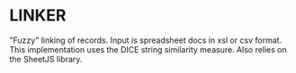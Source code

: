 # LINKER
"Fuzzy" linking of records. Input is spreadsheet docs in xsl or csv format. 
This implementation uses the DICE string similarity measure.
Also relies on the SheetJS library.
